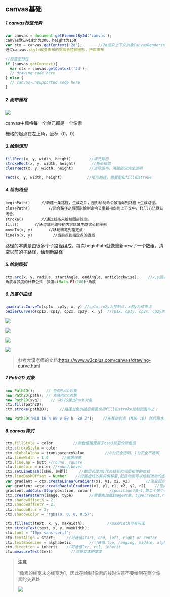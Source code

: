 ## canvas基础

##### 1.canvas标签元素

```javascript
var canvas = document.getElementById('canvas');
canvas默认width为300，height为150
var ctx = canvas.getContext('2d');       //2d渲染上下文对象CanvasRenderingContext2D
通过canvas.style改变画布的宽高会拉伸图形，扭曲画布

//检查支持性
if (canvas.getContext){
  var ctx = canvas.getContext('2d');
  // drawing code here
} else {
  // canvas-unsupported code here
}
```

##### 2.画布栅格

![](https://i.loli.net/2018/09/11/5b97ab0920450.png)

canvas中栅格每一个单元都是一个像素

栅格的起点在左上角，坐标（0，0）

##### 3.绘制矩形

```javascript
fillRect(x, y, width, height)        //填充矩形
strokeRect(x, y, width, height)       //矩形描边
clearRect(x, y, width, height)       //清除画布，清除部分完全透明

rect(x, y, width, height)           //矩形路径，需要配和fill和stroke
```

##### 4.绘制路径

```
beginPath()     //新建一条路径，生成之后，图形绘制命令被指向到路径上生成路径。
closePath()        //闭合路径之后图形绘制命令又重新指向到上下文中。fill方法默认闭合，
stroke()        //通过线条来绘制图形轮廓。
fill()       //通过填充路径的内容区域生成实心的图形
moveTo(x, y)       //移动画笔到指定点
lineTo(x, y)         //当前点到指定点的直线
```

路径的本质是由很多个子路径组成，每次beginPath就像重新new了一个数组，清空以前的子路径，绘制新路径

##### 5.绘制圆弧

```javascript
ctx.arc(x, y, radius, startAngle, endAngle, anticlockwise);    //x,y圆心坐标，半径，开始弧度，结束弧度，anticlockwise为false顺时针反之逆时针
角度与弧度的计算公式：弧度=(Math.PI/180)*角度
```

##### 6.贝塞尔曲线

```javascript
quadraticCurveTo(cp1x, cp1y, x, y) //cp1x,cp2y为控制点，x和y为结束点
bezierCurveTo(cp1x, cp1y, cp2x, cp2y, x, y)  //cp1x, cp1y, cp2x, cp2y两个控制点
```

![](https://i.loli.net/2018/09/11/5b97c13c030dd.png)

![](https://i.loli.net/2018/09/11/5b97c04e17bc8.gif)

![](https://i.loli.net/2018/09/11/5b97c1509786c.png)

![](https://i.loli.net/2018/09/11/5b97c04bcf4c5.gif)

> 参考大漠老师的文档:https://www.w3cplus.com/canvas/drawing-curve.html

##### 7.Path2D 对象

```js
new Path2D();     // 空的Path对象
new Path2D(path); // 克隆Path对象
new Path2D(svg);    // 从SVG建立Path对象
ctx.fill(path2D);
ctx.stroke(path2D);     //路径对象创建后需要使用fill和stroke绘制到画布上；

new Path2D("M10 10 h 80 v 80 h -80 Z");    //先移动到点 (M10 10) 然后再水平移动80个单位(h 80)，然后下移80个单位 (v 80)，接着左移80个单位 (h -80)，再回到起点处 (z)
```

##### 8.canvas样式

```js
ctx.fillStyle = color         //颜色值接受属于css3规范的颜色值
ctx.strokeStyle = color
ctx.globalAlpha = transparencyValue         //0为完全透明，1为完全不透明
ctx.lineWidth = 1.0      //画笔线宽
ctx.lineCap = butt //round, square
ctx.lineJoin = miter //round,bevel
ctx.setLineDash([线长, 间距])     //数组长度为1代表线长和间距相等的虚线
ctx.lineDashOffset = Number    //设置虚线的其实偏移量,配合动画可以绘制流动的虚线效果
var gradient = ctx.createLinearGradient(x1, y1, x2, y2)       //渐变起点和渐变终点，线性渐变
var gradient =ctx.createRadialGradient(x1, y1, r1, x2, y2, r2)    //径向渐变
gradient.addColorStop(position, color)        //position为0~1,第二个是个css颜色值
ctx.createPattern(image, type)       //需要先加载Image对象，type:repeat,repeat-x,repeat-y和no-repeat
ctx.shadowOffsetX = 2;
ctx.shadowOffsetY = 2;
ctx.shadowBlur = 2;
ctx.shadowColor = "rgba(0, 0, 0, 0.5)";

ctx.fillText(text, x, y, maxWidth);          //maxWidth可有可无
ctx.strokeText(text, x, y, maxWidth);
ctx.font = "10px sans-serif";
ctx.textAlign = start;     //可选值start, end, left, right or center
ctx.textBaseLine = alphabetic;       //可选值:top, hanging, middle, alphabetic, ideographic, bottom
ctx.direction = inherit    //可选值ltr, rtl, inherit
ctx.measureText(text)        //测量文本的宽度
```

> **注意**
>
> 1像素的线宽未必线宽为1，因此在绘制1像素的线时注意不要绘制在两个像素的交界处
>
> ![](https://i.loli.net/2018/09/18/5ba0fab46b0f0.png)



